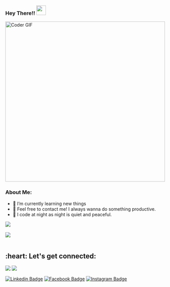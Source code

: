 ### Hey There!! <img src="https://user-images.githubusercontent.com/42378118/110234147-e3259600-7f4e-11eb-95be-0c4047144dea.gif" width="30">

<img src="https://media.giphy.com/media/SWoSkN6DxTszqIKEqv/giphy.gif" alt="Coder GIF" width="500">

### About Me:

- 🔭 I’m currently learning new things
- 💬 Feel free to contact me! I always wanna do something productive. 
- 🌙 I code at night as night is quiet and peaceful.

<a href="https://github.com/rajsinghparihar">
  <img align="center" src="https://github-readme-stats.vercel.app/api?username=rajsinghparihar&show_icons=true&count_private=true&title_color=CCD6F6&text_color=CCD6F6&icon_color=7276fd&bg_color=22272E&hide=issues&hide_border=1&border_radius=15&custom_title=Stats" />
</a>

<br />
<br />

<a href="https://github.com/rajsinghparihar/GithubProfileReadme">
  <img align="center" src="https://github-readme-stats.vercel.app/api/top-langs/?username=rajsinghparihar&layout=compact&title_color=CCD6F6&text_color=CCD6F6&icon_color=2bbc8a&bg_color=22272E&hide_border=1&border_radius=15&custom_title=Languages" />
</a>
<br />
<br />

<h2 align="left">:heart: Let's get connected:</h2>

<img src="https://media.giphy.com/media/LmNwrBhejkK9EFP504/giphy.gif"/>
<img src="https://media.giphy.com/media/13UZisxBxkjPwI/giphy.gif"/>


[![Linkedin Badge](https://img.shields.io/badge/-RajSinghParihar-blue?style=flat-square&logo=Linkedin&logoColor=white&link=https://www.linkedin.com/in/rajsinghparihar/)](https://www.linkedin.com/in/rajsinghparihar) [![Facebook Badge](https://img.shields.io/badge/-@rajsinghparihar-3b5998?style=flat-square&labelColor=3b5998&logo=facebook&logoColor=white&link=https://www.facebook.com/rajsingh.parihar.142687/)](https://www.facebook.com/rajsingh.parihar.142687/) [![Instagram Badge](https://img.shields.io/badge/-@rajsinghparihar_-D7008A?style=flat-square&labelColor=D7008A&logo=Instagram&logoColor=white&link=https://www.instagram.com/rajsinghparihar_/)](https://www.instagram.com/rajsinghparihar_/)
